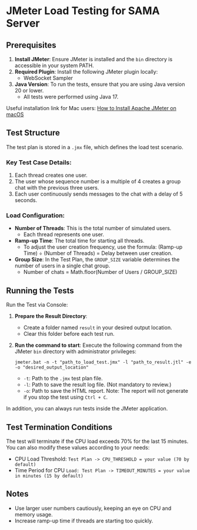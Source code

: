 # JMeter Load Testing for SAMA Server

## Prerequisites

1. **Install JMeter**: Ensure JMeter is installed and the `bin` directory is accessible in your system PATH.
2. **Required Plugin**: Install the following JMeter plugin locally:
   - WebSocket Sampler
3. **Java Version**: To run the tests, ensure that you are using Java version 20 or lower.
   - All tests were performed using Java 17.

Useful installation link for Mac users: [How to Install Apache JMeter on macOS](https://tejaksha-k.medium.com/a-step-by-step-guide-how-to-install-apache-jmeter-on-macos-6a9eb8bf3463)

## Test Structure

The test plan is stored in a `.jmx` file, which defines the load test scenario.

### Key Test Case Details:

1. Each thread creates one user.
2. The user whose sequence number is a multiple of 4 creates a group chat with the previous three users.
3. Each user continuously sends messages to the chat with a delay of 5 seconds.

### Load Configuration:

- **Number of Threads**: This is the total number of simulated users.
  - Each thread represents one user.
- **Ramp-up Time**: The total time for starting all threads.
  - To adjust the user creation frequency, use the formula: (Ramp-up Time) ÷ (Number of Threads) = Delay between user creation.
- **Group Size**: In the Test Plan, the `GROUP_SIZE` variable determines the number of users in a single chat group.
  - Number of chats = Math.floor(Number of Users / GROUP_SIZE)

## Running the Tests

Run the Test via Console:

1. **Prepare the Result Directory**:

   - Create a folder named `result` in your desired output location.
   - Clear this folder before each test run.

2. **Run the command to start**:
   Execute the following command from the JMeter `bin` directory with administrator privileges:
   ```
   jmeter.bat -n -t "path_to_load_test.jmx" -l "path_to_result.jtl" -e -o "desired_output_location"
   ```
   - `-t`: Path to the `.jmx` test plan file.
   - `-l`: Path to save the result log file. (Not mandatory to review.)
   - `-o`: Path to save the HTML report. Note: The report will not generate if you stop the test using `Ctrl + C`.

In addition, you can always run tests inside the JMeter application.

## Test Termination Conditions

The test will terminate if the CPU load exceeds 70% for the last 15 minutes. You can also modify these values according to your needs:

- CPU Load Threshold: `Test Plan -> CPU_THRESHOLD = your value (70 by default)`
- Time Period for CPU `Load: Test Plan -> TIMEOUT_MINUTES = your value in minutes (15 by default)`

## Notes

- Use larger user numbers cautiously, keeping an eye on CPU and memory usage.
- Increase ramp-up time if threads are starting too quickly.
